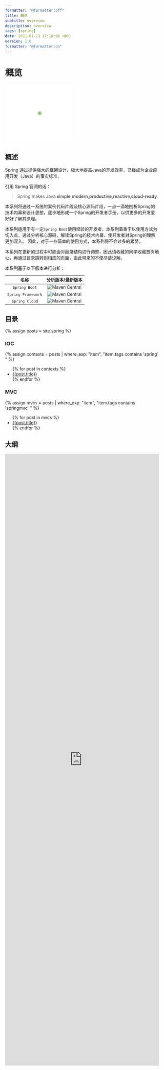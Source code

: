 ```yaml
---
formatter: "@formatter:off"
title: 概览 
subtitle: overview 
description: overview 
tags: [spring] 
date: 2021-01-11 17:18:06 +800 
version: 1.0
formatter: "@formatter:on"
---
```


# 概览

![Spring Logos](images/spring-logo.gif)

## 概述

Spring 通过提供强大的框架设计，极大地提高Java的开发效率，已经成为企业应用开发（Java）的事实标准。

引用 Spring 官网的话：

> Spring makes Java **simple**,**modern**,**productive**,**reactive**,**cloud-ready**.

本系列将通过一系统的案例代码片段及核心源码片段，一点一滴地刨析Spring的技术内幕和设计思想，逐步地形成一个Spring的开发者手册，以供更多的开发爱好好了解其原理。

本系列适用于有一定`Spring Boot`使用经验的开发者，本系列着重于以使用方式为切入点，通过分析核心源码，解读Spring的技术内幕，使开发者对Spring的理解更加深入。 因此，对于一些简单的使用方式，本系列将不会过多的累赘。

本系列在更新的过程中可能会对目录结构进行调整，因此请收藏的同学收藏首页地址，再通过目录跳转到相应的页面，由此带来的不便尽请谅解。

本系列基于以下版本进行分析：

|        名称        |                      分析版本/最新版本                       |
| :----------------: | :----------------------------------------------------------: |
|   `Spring Boot`    | ![Maven Central](https://img.shields.io/maven-central/v/org.springframework.boot/spring-boot?label=2.4.4) |
| `Spring Framework` | ![Maven Central](https://img.shields.io/maven-central/v/org.springframework/spring?label=5.3.5) |
|   `Spring Cloud`   | ![Maven Central](https://img.shields.io/maven-central/v/org.springframework.cloud/spring-cloud-dependencies?label=2020.0.2) |


## 目录

{% assign posts = site.spring %}


### IOC

{% assign contexts = posts | where_exp: "item", "item.tags contains 'spring' " %}

<ul>
{% for post in contexts %}
    <li><a href="{{post.url}}">{{post.title}}</a> </li>
{% endfor %}
</ul>

### MVC

{% assign mvcs = posts | where_exp: "item", "item.tags contains 'springmvc' " %}

<ul>
{% for post in mvcs %}
    <li><a href="{{post.url}}">{{post.title}}</a> </li>
{% endfor %}
</ul>



## 大纲

<iframe id="embed_dom" name="embed_dom" frameborder="0" style="display:block;width:100%; height:50vh;" src="https://www.processon.
com/embed/60376a4d5653bb4bcfef8cd0"></iframe>